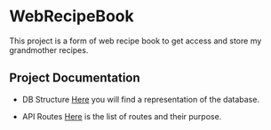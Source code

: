 # WebRecipeBook
This project is a form of web recipe book to get access and store my grandmother recipes.

## Project Documentation
- DB Structure
    [Here](Docs/RecipeDBSchema.PNG) you will find a representation of the database.

- API Routes
    [Here](Docs/APIRoutes.PNG) is the list of routes and their purpose.